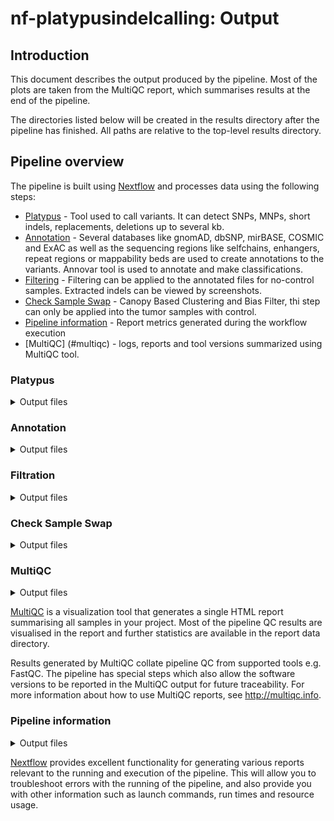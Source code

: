 # nf-platypusindelcalling: Output

## Introduction

This document describes the output produced by the pipeline. Most of the plots are taken from the MultiQC report, which summarises results at the end of the pipeline.

The directories listed below will be created in the results directory after the pipeline has finished. All paths are relative to the top-level results directory.

<!-- TODO nf-core: Write this documentation describing your workflow's output -->

## Pipeline overview

The pipeline is built using [Nextflow](https://www.nextflow.io/) and processes data using the following steps:

- [Platypus](#platypus) - Tool used to call variants. It can detect SNPs, MNPs, short indels, replacements, deletions up to several kb.
- [Annotation](#annotation) - Several databases like gnomAD, dbSNP, mirBASE, COSMIC and ExAC as well as the sequencing regions like selfchains, enhangers, repeat regions or mappability beds are used to create annotations to the variants. Annovar tool is used to annotate and make classifications. 
- [Filtering](#filtering) - Filtering can be applied to the annotated files for no-control samples. Extracted indels can be viewed by screenshots. 
- [Check Sample Swap](#tinda) - Canopy Based Clustering and Bias Filter, thi step can only be applied into the tumor samples with control. 
- [Pipeline information](#pipeline-information) - Report metrics generated during the workflow execution
- [MultiQC] (#multiqc) - logs, reports and tool versions summarized using MultiQC tool. 

### Platypus

<details markdown="1">
<summary>Output files</summary>

- `metaid/`
  - `indel_metaid.raw.vcf.gz`: Platypus called vcf file.
  - `indel_metaid.vcf.gz.linesCorrupt` : Reports the corrupted lines if exist. 
  - `indel_metaid.log`: Log of platypus

</details>

### Annotation

<details markdown="1">
<summary>Output files</summary>

- `metaid/`
  - `indel_metaid.vcf.gz`: Annotated vcf file 

</details>

### Filtration

<details markdown="1">
<summary>Output files</summary>

- `metaid/`
  - `indel_metaid_somatic_functional_indels_conf_*_to_10.vcf`: Functional somatic indels filtered through the confidence score
  - `indel_metaid_somatic_indels_conf_*_to_10.vcf`: Somatic indels filtered through the confidence score
  - `indel_metaid_somatic_ncRNA_indels_conf_*_to_10.vcf`: Somatic ncRNA indels filtered through the confidence score
  - `indel_metaid_germline_functional_indels_conf_*_to_10.vcf`: Functional germline indels filtered through the confidence score
- `metaid/screenshots/`
  - `metaid_indel_somatic_funtional_combined.pdf`:  Screenshots of the variants from `indel_metaid_somatic_functional_indels_conf_*_to_10.vcf`
  - `metaid_indel.json` : Indel lenght break down report from `indel_HCC1187_somatic_indels_conf_5_to_10.vcf`

</details>

### Check Sample Swap

<details markdown="1">
<summary>Output files</summary>

- `metaid/`
  - `indel_metaid.checkSampleSwap_TiN.log`: Tinda run log
  - `indel_metaid.swap.json`: Report of number of compared variants
  - `indel_metaid.tinda.vcf` : Tinda VCF file
  - `snvs_metaid.GTfiltered_gnomAD.Germline.Rare.Rescue.txt` : Germline Rare SNVs
  - `snvs_HCC1187.GTfiltered_gnomAD.Germline.Rare.Rescue.png` : Screenshots of Germline Rare SNVss

</details>

### MultiQC

<details markdown="1">
<summary>Output files</summary>

- `multiqc/`
  - `multiqc_report.html`: a standalone HTML file that can be viewed in your web browser.
  - `multiqc_data/`: directory containing parsed statistics from the different tools used in the pipeline.
  - `multiqc_plots/`: directory containing static images from the report in various formats.

</details>

[MultiQC](http://multiqc.info) is a visualization tool that generates a single HTML report summarising all samples in your project. Most of the pipeline QC results are visualised in the report and further statistics are available in the report data directory.

Results generated by MultiQC collate pipeline QC from supported tools e.g. FastQC. The pipeline has special steps which also allow the software versions to be reported in the MultiQC output for future traceability. For more information about how to use MultiQC reports, see <http://multiqc.info>.

### Pipeline information

<details markdown="1">
<summary>Output files</summary>

- `pipeline_info/`
  - Reports generated by Nextflow: `execution_report.html`, `execution_timeline.html`, `execution_trace.txt` and `pipeline_dag.dot`/`pipeline_dag.svg`.
  - Reports generated by the pipeline: `pipeline_report.html`, `pipeline_report.txt` and `software_versions.yml`. The `pipeline_report*` files will only be present if the `--email` / `--email_on_fail` parameter's are used when running the pipeline.
  - Reformatted samplesheet files used as input to the pipeline: `samplesheet.valid.csv`.

</details>

[Nextflow](https://www.nextflow.io/docs/latest/tracing.html) provides excellent functionality for generating various reports relevant to the running and execution of the pipeline. This will allow you to troubleshoot errors with the running of the pipeline, and also provide you with other information such as launch commands, run times and resource usage.
